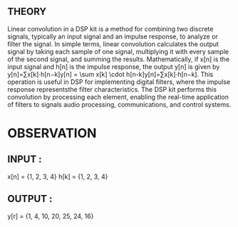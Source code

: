 ## THEORY
Linear convolution in a DSP kit is a method for combining two discrete signals, typically an input signal and an impulse response, to analyze or filter the signal. 
In simple terms, linear convolution calculates the output signal by taking each sample of one signal, multiplying it with every sample of the second signal, and 
summing the results. Mathematically, if x[n] is the input signal and h[n] is the impulse response, the output y[n] is given by 
y[n]=∑x[k]⋅h[n−k]y[n] = \sum x[k] \cdot h[n-k]y[n]=∑x[k]⋅h[n−k]. This operation is useful in DSP for implementing digital filters, where the impulse response representsthe filter characteristics. The DSP kit performs this convolution by processing each element, enabling the real-time application of filters to signals audio
processing, communications, and control systems.

# OBSERVATION
## INPUT :
x[n] = {1, 2, 3, 4}
h[k] = {1, 2, 3, 4}
## OUTPUT :
y[r] = {1, 4, 10, 20, 25, 24, 16}
